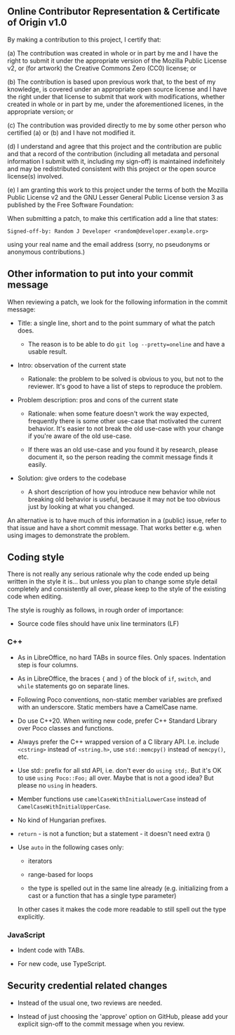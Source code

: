 ## Online Contributor Representation & Certificate of Origin v1.0

By making a contribution to this project, I certify that:

(a) The contribution was created in whole or in part by me and I
    have the right to submit it under the appropriate
    version of the Mozilla Public License v2, or (for artwork)
    the Creative Commons Zero (CC0) license; or

(b) The contribution is based upon previous work that, to the best of
    my knowledge, is covered under an appropriate open source license
    and I have the right under that license to submit that work with
    modifications, whether created in whole or in part by me, under
    the aforementioned licenes, in the appropriate version; or

(c) The contribution was provided directly to me by some other person
    who certified (a) or (b) and I have not modified it.

(d) I understand and agree that this project and the contribution are
    public and that a record of the contribution (including all
    metadata and personal information I submit with it, including my
    sign-off) is maintained indefinitely and may be redistributed
    consistent with this project or the open source license(s)
    involved.

(e) I am granting this work to this project under the terms of both
    the Mozilla Public License v2 and the GNU Lesser General Public
    License version 3 as published by the Free Software Foundation:

When submitting a patch, to make this certification add a line that
states:
```
Signed-off-by: Random J Developer <random@developer.example.org>
```
using your real name and the email address (sorry, no pseudonyms
or anonymous contributions.)

## Other information to put into your commit message

When reviewing a patch, we look for the following information in the commit message:

- Title: a single line, short and to the point summary of what the patch does.

  - The reason is to be able to do `git log --pretty=oneline` and have a usable result.

- Intro: observation of the current state

  - Rationale: the problem to be solved is obvious to you, but not to the reviewer. It's good to
    have a list of steps to reproduce the problem.

- Problem description: pros and cons of the current state

  - Rationale: when some feature doesn't work the way expected, frequently there is some other
    use-case that motivated the current behavior. It's easier to not break the old use-case with
    your change if you're aware of the old use-case.

  - If there was an old use-case and you found it by research, please document it, so the person
    reading the commit message finds it easily.

- Solution: give orders to the codebase

  - A short description of how you introduce new behavior while not breaking old behavior is useful,
    because it may not be too obvious just by looking at what you changed.

An alternative is to have much of this information in a (public) issue, refer to that issue and have
a short commit message. That works better e.g. when using images to demonstrate the problem.

## Coding style

There is not really any serious rationale why the code ended up being
written in the style it is... but unless you plan to change some style
detail completely and consistently all over, please keep to the style
of the existing code when editing.

The style is roughly as follows, in rough order of importance:

- Source code files should have unix line terminators (LF)

### C++

- As in LibreOffice, no hard TABs in source files. Only spaces.
  Indentation step is four columns.

- As in LibreOffice, the braces `{` and `}` of the block of `if`, `switch`,
  and `while` statements go on separate lines.

- Following Poco conventions, non-static member variables are prefixed
  with an underscore. Static members have a CamelCase name.

- Do use C++20. When writing new code, prefer C++ Standard Library
  over Poco classes and functions.

- Always prefer the C++ wrapped version of a C library
  API. I.e. include `<cstring>` instead of `<string.h>`, use `std::memcpy()`
  instead of `memcpy()`, etc.

- Use std:: prefix for all std API, i.e. don't ever do `using
  std;`. But it's OK to use `using Poco::Foo;` all over. Maybe that is
  not a good idea? But please no `using` in headers.

- Member functions use `camelCaseWithInitialLowerCase` instead of
  `CamelCaseWithInitialUpperCase`.

- No kind of Hungarian prefixes.

- `return` - is not a function; but a statement - it doesn't need extra ()

- Use `auto` in the following cases only:

  - iterators

  - range-based for loops

  - the type is spelled out in the same line already (e.g. initializing from a
    cast or a function that has a single type parameter)

  In other cases it makes the code more readable to still spell out the type
  explicitly.

### JavaScript

- Indent code with TABs.

- For new code, use TypeScript.

## Security credential related changes

- Instead of the usual one, two reviews are needed.

- Instead of just choosing the 'approve' option on GitHub, please add your
  explicit sign-off to the commit message when you review.
